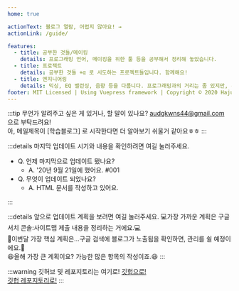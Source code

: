 ```yaml
---
home: true

actionText: 블로그 열람, 어렵지 않아요! →
actionLink: /guide/

features:
  - title: 공부한 것들/메이킹
    details: 프로그래밍 언어, 메이킹을 위한 툴 등을 공부해서 정리해 놓았습니다.
  - title: 프로젝트
    details: 공부한 것들 +α 로 시도하는 프로젝트들입니다. 함께해요!
  - title: 엔지니어링
    details: 믹싱, EQ 밸런싱, 음향 등을 다룹니다. 프로그래밍과의 거리는 좀 있지만, 관심이 있어요.
footer: MIT Licensed | Using Vuepress framework | Copyright © 2020 HajunMyoung
---
```


:::tip
무언가 알려주고 싶은 게 있거나, 할 말이 있나요? audgkwns44@gmail.com 으로 부탁드려요!  
아, 메일제목이 [학습블로그] 로 시작한다면 더 알아보기 쉬울거 같아요ㅎㅎ
:::

:::details 마지막 업데이트 시기와 내용을 확인하려면 여길 눌러주세요.

- Q. 언제 마지막으로 업데이트 됐나요?
  - A. '20년 9월 21일에 했어요. #001
- Q. 무엇이 업데이트 되었나요?
  - A. HTML 문서를 작성하고 있어요.

:::

:::details 앞으로 업데이트 계획을 보려면 여길 눌러주세요.
:computer:가장 가까운 계획은 구글 서치 콘솔:사이트맵 제출 내용을 정리하는 거에요.:computer:  
:muscle:이번달 가장 핵심 계획은...구글 검색에 블로그가 노출됨을 확인하면, 관리를 쉴 예정이에요.:muscle:  
:satisfied:올해 가장 큰 계획이요? 가능한 많은 항목의 작성이죠.:satisfied:
:::

:::warning 깃허브 및 레포지토리는 여기로!
[깃헙으로!](https://github.com/HaJunMyoung)  
[깃헙 레포지토리로!](https://github.com/HaJunMyoung/study_b/)
:::
